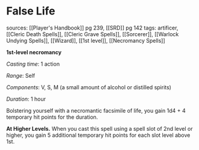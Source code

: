 # False Life
sources: [[Player's Handbook]] pg 239, [[SRD]] pg 142
tags: artificer, [[Cleric Death Spells]], [[Cleric Grave Spells]], [[Sorcerer]], [[Warlock Undying Spells]], [[Wizard]], [[1st level]], [[Necromancy Spells]]

**1st-level necromancy**

*Casting time*: 1 action

*Range*: Self

*Components*: V, S, M (a small amount of alcohol or distilled spirits)

*Duration*: 1 hour

Bolstering yourself with a necromantic facsimile of life, you gain 1d4 + 4 temporary hit points for the duration.

**At Higher Levels.** When you cast this spell using a spell slot of 2nd level or higher, you gain 5 additional temporary hit points for each slot level above 1st.
